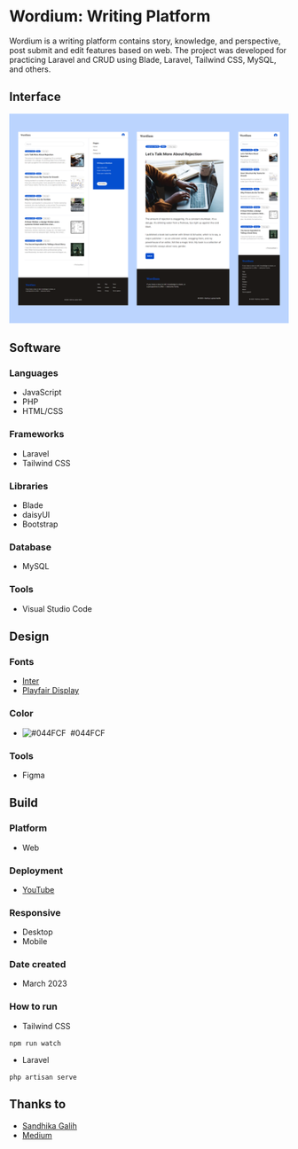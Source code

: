 # Wordium: Writing Platform
Wordium is a writing platform contains story, knowledge, and perspective, post submit and edit features based on web. The project was developed for practicing Laravel and CRUD using Blade, Laravel, Tailwind CSS, MySQL, and others.

## Interface
![Interface](https://raw.githubusercontent.com/luqmanherifa/luqman-herifa-personal-portfolio-v2/main/public/works/wordium.png)

## Software
### Languages
  - JavaScript
  - PHP
  - HTML/CSS

### Frameworks
  - Laravel
  - Tailwind CSS

### Libraries
  - Blade
  - daisyUI
  - Bootstrap

### Database
  - MySQL

### Tools
  - Visual Studio Code

## Design
### Fonts
  - [Inter](https://fonts.google.com/specimen/Inter)
  - [Playfair Display](https://fonts.google.com/specimen/Playfair+Display)

### Color
  - ![#044FCF](https://placehold.co/20x20/044FCF/044FCF.png)  #044FCF

### Tools
  - Figma

## Build
### Platform
  - Web

### Deployment
  - [YouTube](https://youtu.be/wsGFfr5GPbw)

### Responsive
  - Desktop
  - Mobile

### Date created
  - March 2023

### How to run
  - Tailwind CSS
```
npm run watch
```
  - Laravel
```
php artisan serve
```

## Thanks to
  - [Sandhika Galih](https://www.youtube.com/@sandhikagalihWPU)
  - [Medium](https://medium.com)
